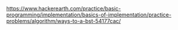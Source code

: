 https://www.hackerearth.com/practice/basic-programming/implementation/basics-of-implementation/practice-problems/algorithm/ways-to-a-bst-54177cac/
